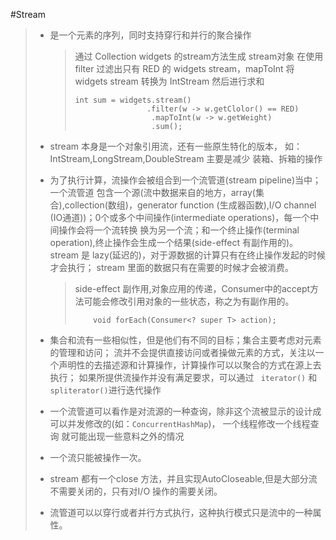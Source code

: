 #Stream
>
> * 是一个元素的序列，同时支持穿行和并行的聚合操作
>      
>   > 通过 Collection<Widget> widgets 的stream方法生成 stream对象
>   > 在使用filter 过滤出只有 RED 的 widgets stream，mapToInt 将 
>   > widgets stream 转换为 IntStream 然后进行求和
>   >``` 
>   > int sum = widgets.stream()
>   >                 .filter(w -> w.getClolor() == RED)
>   >                  .mapToInt(w -> w.getWeight)
>   >                  .sum();
>   >```
> * stream 本身是一个对象引用流，还有一些原生特化的版本，
>   如：IntStream,LongStream,DoubleStream 主要是减少 装箱、拆箱的操作
> 
> * 为了执行计算，流操作会被组合到一个流管道(stream pipeline)当中；一个流管道
>    包含一个源(流中数据来自的地方，array(集合),collection(数组)，generator function
>     (生成器函数),I/O channel (IO通道))；0个或多个中间操作(intermediate operations)，每一个中间操作会将一个流转换
>   换为另一个流；和一个终止操作(terminal operation),终止操作会生成一个结果(side-effect 有副作用的)。
>   stream 是 lazy(延迟的)，对于源数据的计算只有在终止操作发起的时候才会执行；
>   stream 里面的数据只有在需要的时候才会被消费。 
>   
>   > side-effect 副作用,对象应用的传递，Consumer中的accept方法可能会修改引用对象的一些状态，称之为有副作用的。
>   >  ```
>   >      void forEach(Consumer<? super T> action);
>   >   ```                                                                                                                                                                                                                                                             
> * 集合和流有一些相似性，但是他们有不同的目标；集合主要考虑对元素的管理和访问；
>   流并不会提供直接访问或者操做元素的方式，关注以一个声明性的去描述源和计算操作，计算操作可以以聚合的方式在源上去执行；
>   如果所提供流操作并没有满足要求，可以通过 ``` iterator()``` 和 ```spliterator()```进行迭代操作
>
> * 一个流管道可以看作是对流源的一种查询，除非这个流被显示的设计成可以并发修改的(如：```ConcurrentHashMap```)，
>   一个线程修改一个线程查询 就可能出现一些意料之外的情况
> 
> * 一个流只能被操作一次。
>
> * stream 都有一个close 方法，并且实现AutoCloseable,但是大部分流不需要关闭的，只有对I/O 操作的需要关闭。
>
> * 流管道可以以穿行或者并行方式执行，这种执行模式只是流中的一种属性。 
>  
>  

 